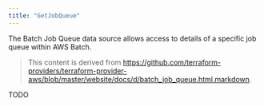 ```yaml
---
title: "GetJobQueue"
---
```


<!-- WARNING: this file was generated by the Pulumi Terraform Bridge (tfgen) Tool. -->
<!-- Do not edit by hand unless you're certain you know what you are doing! -->

<style>
  table td p { margin-top: 0; margin-bottom: 0; }
</style>

The Batch Job Queue data source allows access to details of a specific
job queue within AWS Batch.

> This content is derived from https://github.com/terraform-providers/terraform-provider-aws/blob/master/website/docs/d/batch_job_queue.html.markdown.


TODO


